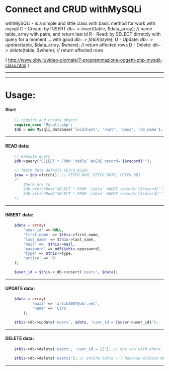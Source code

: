 Connect and CRUD withMySQLi
===============
withMySQLi - is a simple and little class with basic method for work with mysqli 
C - Create: by INSERT $db->insert($table, $data_array); // name table, array with pairs, and return last id
R - Read: by SELECT dirretcly with query for a moment ... with good $db->fetch($style);
U - Update: $db->update($table, $data_array, $where); // return affected rows
D - Delete: $db->delete($table, $where); // return affected rows


( http://www.obiv.it/video-giornale/7-programmazione-oggetti-php-mysqli-class.html )

***
***

Usage: 
=============

#### Start

```php
    // require and create object
    require_once 'Mysqli.php';
    $db = new Mysqli_Database('localhost', 'root', 'pass', 'db_name'); // charset, port, socket
```

---

#### READ data:

```php
    // execute query 
    $db->query("SELECT * FROM `table` WHERE record='{$record}'");

    // fetch data default FETCH_ASSOC
    $row = $db->fetch(); // FETCH_NUM, FETCH_BOTH, FETCH_OBJ
    /* 
        there are to
        $db->fetchOne("SELECT * FROM `table` WHERE record='{$record}'"); // for only one field
        $db->fetchRow("SELECT * FROM `table` WHERE record='{$record}'"); // for only one row
    */
```

---
    
#### INSERT data:

```php
    $data = array(
        'user_id' => NULL,
        'first_name' => $this->first_name,
        'last_name' => $this->last_name,
        'mail' =>  $this->mail,
        'password' => md5($this->password),
        'type' => $this->type,
        'active' => '0'
    );

    $user_id = $this->_db->insert('users', $data);
```

---
    
#### UPDATE data:

```php
    $data = array(
            'mail' => 'artik2007@ukr.net',
            'name' => 'Ciro'
        );

    $this->db->update('users', $data, "user_id = {$user->user_id}");
```

---
    
#### DELETE data:

```php
    $this->db->delete('users', 'user_id = 12'); // one row with where

    $this->db->delete('users1'); // entire table !!! because without WHERE
```

***
